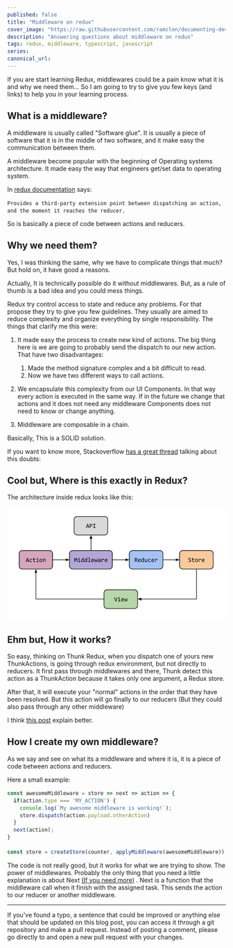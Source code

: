 ```yaml
---
published: false
title: "Middleware on redux"
cover_image: "https://raw.githubusercontent.com/ramclen/documenting-dev/master/blog-posts/middleware-on-redux/assets/redux.png"
description: "Answering questions about middleware on redux"
tags: redux, middleware, typescript, javascript
series:
canonical_url:
---
```


If you are start learning Redux, middlewares could be a pain know what it is and why we need them... So I am going to try to give you few keys (and links) to help you in your learning process.

## What is a middleware?

A middleware is usually called "Software glue". It is usually a piece of software that it is in the middle of two software, and it make easy the communication between them.

A middleware become popular with the beginning of Operating systems architecture. It made easy the way that engineers get/set data to operating system.

In [redux documentation](https://redux.js.org/advanced/middleware/) says:

`Provides a third-party extension point between dispatching an action, and the moment it reaches the reducer.`

So is basically a piece of code between actions and reducers.

## Why we need them?

Yes, I was thinking the same, why we have to complicate things that much? But hold on, it have good a reasons.

Actually, It is technically possible do it without middlewares. But, as a rule of thumb is a bad idea and you could mess things.

Redux try control access to state and reduce any problems. For that propose they try to give you few guidelines. They usually are aimed to reduce complexity and organize everything by single responsibility. The things that clarify me this were:

1. It made easy the process to create new kind of actions. The big thing here is we are going to probably send the dispatch to our new action. That have two disadvantages:

    1. Made the method signature complex and a bit difficult to read.
    2. Now we have two different ways to call actions.

2. We encapsulate this complexity from our UI Components. In that way every action is executed in the same way. If in the future we change that actions and it does not need any middleware Components does not need to know or change anything.
3. Middleware are composable in a chain.

Basically, This is a SOLID solution.

If you want to know more, Stackoverflow [has a great thread](https://stackoverflow.com/questions/34570758/why-do-we-need-middleware-for-async-flow-in-redux) talking about this doubts: 

## Cool but, Where is this exactly in Redux?

The architecture inside redux looks like this:

![middleware architecture](https://raw.githubusercontent.com/ramclen/documenting-dev/master/blog-posts/middleware-on-redux/assets/middleware-redux-architecture.png)

## Ehm but, How it works?

So easy, thinking on Thunk Redux, when you dispatch one of yours new ThunkActions, is going through redux environment, but not directly to reducers. It first pass through middlewares and there, Thunk detect this action as a ThunkAction because it takes only one argument, a Redux store.

After that, it will execute your "normal" actions in the order that they have been resolved. But this action will go finally to our reducers (But they could also pass through any other middleware)

I think [this post](https://medium.com/flutterpub/flutter-redux-thunk-27c2f2b80a3b) explain better.


## How I create my own middleware? 

As we say and see on what its a middleware and where it is, it is a piece of code between actions and reducers. 

Here a small example:

```ts
const awesomeMiddleware = store => next => action => {
  if(action.type === 'MY_ACTION') {
    console.log(`My awesome middleware is working!`);
    store.dispatch(action.payload.otherAction)
  }
  next(action);
}

const store = createStore(counter, applyMiddleware(awesomeMiddleware));
```

The code is not really good, but it works for what we are trying to show. The power of middlewares. Probably the only thing that you need a little explanation is about Next [(If you need more)](https://medium.com/netscape/creating-custom-middleware-in-react-redux-961570459ecb) . Next is a function that the middleware call when it finish with the assigned  task. This sends the action to our reducer or another middleware.




---
If you've found a typo, a sentence that could be improved or anything else that should be updated on this blog post, you can access it through a git repository and make a pull request. Instead of posting a comment, please go directly to <REPO URL> and open a new pull request with your changes.
